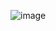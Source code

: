 
![image](https://user-images.githubusercontent.com/67097279/134226718-b1ae0d4b-388d-4e7b-90ba-dba58a70b82f.png)
